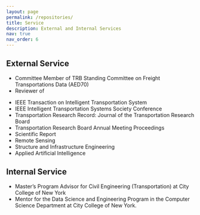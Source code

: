 ```yaml
---
layout: page
permalink: /repositories/
title: Service
description: External and Internal Services
nav: true
nav_order: 6
---
```



## External Service
- Committee Member of TRB Standing Committee on Freight Transportations Data (AED70)
- Reviewer of
* IEEE Transaction on Intelligent Transportation System
* IEEE Intelligent Transportation Systems Society Conference
* Transportation Research Record: Journal of the Transportation Research Board
* Transportation Research Board Annual Meeting Proceedings 
* Scientific Report
* Remote Sensing
* Structure and Infrastructure Engineering 
* Applied Artificial Intelligence

## Internal Service
- Master’s Program Advisor for Civil Engineering (Transportation) at City College of New York
- Mentor for the Data Science and Engineering Program in the Computer Science Department at City College of New York.

